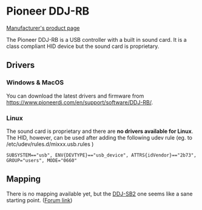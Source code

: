 # Pioneer DDJ-RB

[Manufacturer's product
page](http://www.pioneerdj.com/en/product/controller/ddj-rb/)

The Pioneer DDJ-RB is a USB controller with a built in sound card. It is
a class compliant HID device but the sound card is proprietary.

## Drivers

### Windows & MacOS

You can download the latest drivers and firmware from
<https://www.pioneerdj.com/en/support/software/DDJ-RB/>.

### Linux

The sound card is proprietary and there are **no drivers available for
Linux**. The HID, however, can be used after adding the following udev
rule (eg. to /etc/udev/rules.d/mixxx.usb.rules )

`SUBSYSTEM=="usb", ENV{DEVTYPE}=="usb_device", ATTRS{idVendor}=="2b73",
GROUP="users", MODE="0660"`

## Mapping

There is no mapping available yet, but the
[DDJ-SB2](https://www.mixxx.org/wiki/doku.php/pioneer_ddj-sb2) one seems
like a sane starting point. ([Forum
link](https://www.mixxx.org/forums/viewtopic.php?f=3&t=9464#p34297))
